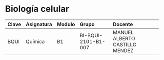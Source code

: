 
# Biología celular

| Clave | Asignatura | Modulo | Grupo | Docente |
| :-- | :-- | :-- | :-- | :-- |
| BQUI | Química | B1 | BI-BQUI-2101-B1-007 | MANUEL ALBERTO CASTILLO MENDEZ |

